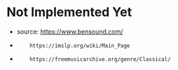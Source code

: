 # Not Implemented Yet

- source: https://www.bensound.com/
-         https://imslp.org/wiki/Main_Page
-         https://freemusicarchive.org/genre/Classical/